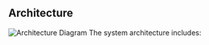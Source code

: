 ## Architecture

![Architecture Diagram](https://github.com/endrycofr/tomatku/blob/master/images/.jpg)
The system architecture includes:
